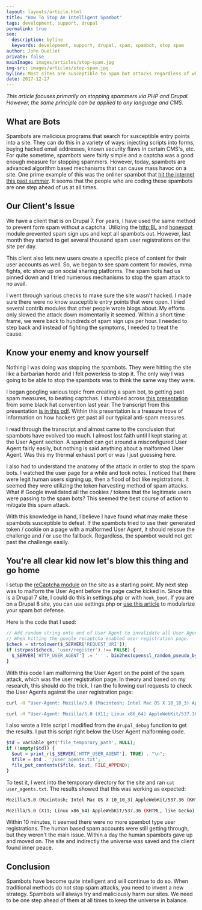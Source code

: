 ```yaml
---
layout: layouts/article.html
title: "How To Stop An Intelligent Spambot"
tags: development, support, drupal
permalink: true
seo:
  description: byline
  keywords: development, support, drupal, spam, spambot, stop spam
author: John Ouellet
private: false
mainImage: images/articles/stop-spam.jpg
img-src: images/articles/stop-spam.jpg
byline: Most sites are susceptible to spam bot attacks regardless of what you may have installed.  This little trick will aid in preventing bots from swarming your site.
date: 2017-12-27
---
```


_This article focuses primarily on stopping spammers via PHP and Drupal.  However, the same principle can be applied to any language and CMS._

What are Bots
-------------

Spambots are malicious programs that search for susceptible entry points into a site.  They can do this in a variety of ways: injecting scripts into forms, buying hacked email addresses, known security flaws in certain CMS's, etc.  For quite sometime, spambots were fairly simple and a captcha was a good enough measure for stopping spammers.  However, today, spambots are advanced algorithm based mechanisms that can cause mass havoc on a site.  One prime example of this was the onliner spambot that [hit the internet this past summer](http://www.bbc.com/news/technology-41095606).  It seems that the people who are coding these spambots are one step ahead of us at all times.

Our Client's Issue
------------------

We have a client that is on Drupal 7.  For years, I have used the same method to prevent form spam without a captcha.  Utilizing the [http:BL](https://www.drupal.org/project/httpbl) and [honeypot](https://www.drupal.org/project/honeypot) module prevented spam sign ups and kept all spambots out.  However, last month they started to get several thousand spam user registrations on the site per day.

This client also lets new users create a specific piece of content for their user accounts as well.  So, we began to see spam content for movies, mma fights, etc show up on social sharing platforms.  The spam bots had us pinned down and I tried numerous mechanisms to stop the spam attack to no avail.

I went through various checks to make sure the site wasn't hacked.  I made sure there were no know susceptible entry points that were open.  I tried several contrib modules that other people wrote blogs about.  My efforts only slowed the attack down momentarily it seemed.  Within a short time frame, we were back to hundreds of spam sign ups per hour.  I needed to step back and instead of fighting the symptoms, I needed to treat the cause.

Know your enemy and know yourself
---------------------------------

Nothing I was doing was stopping the spambots.  They were hitting the site like a barbarian horde and I felt powerless to stop it.  The only way I was going to be able to stop the spambots was to think the same way they were.

I began googling various topic from creating a spam bot, to getting past spam measures, to beating captchas. I stumbled across [this presentation](https://www.blackhat.com/docs/asia-16/materials/asia-16-Sivakorn-Im-Not-a-Human-Breaking-the-Google-reCAPTCHA.pdf) from some black hat convention last year.  The transcript from this presentation [is in this pdf](https://www.blackhat.com/docs/asia-16/materials/asia-16-Sivakorn-Im-Not-a-Human-Breaking-the-Google-reCAPTCHA-wp.pdf).  Within this presentation is a treasure trove of information on how hackers get past all our typical anti-spam measures.

I read through the transcript and almost came to the conclusion that spambots have evolved too much.  I almost lost faith until I kept staring at the User Agent section.  A spambot can get around a misconfigured User Agent fairly easily, but nothing is said anything about a malformed User Agent.  Was this my thermal exhaust port or was I just guessing here.

I also had to understand the anatomy of the attack in order to stop the spam bots.  I watched the user page for a while and took notes.  I noticed that there were legit human users signing up, then a flood of bot like registrations.  It seemed they were utilizing the token harvesting method of spam attacks.  What if Google invalidated all the cookies / tokens that the legitimate users were passing to the spam bots?  This seemed the best course of action to mitigate this spam attack.

With this knowledge in hand, I believe I have found what may make these spambots susceptible to defeat. If the spambots tried to use their generated token / cookie on a page with a malformed User Agent, it should reissue the challenge and / or use the fallback.  Regardless, the spambot would not get past the challenge easily.

You're all clear kid now let's blow this thing and go home
-----------------------------------------------------------

I setup the [reCaptcha module](https://www.drupal.org/project/google_recaptcha) on the site as a starting point.  My next step was to malform the User Agent before the page cache kicked in.  Since this is a Drupal 7 site, I could do this in settings.php or with ```hook_boot```.  If you are on a Drupal 8 site, you can use settings.php or [use this article](https://chromatichq.com/blog/replacing-hookboot-and-hookinit-functionality-drupal-8) to modularize your spam bot defense.

Here is the code that I used:

```php
// Add random string onto end of User Agent to invalidate all User Agents.
// When hitting the google recaptcha enabled user registration page.
$check = strtolower($_SERVER['REQUEST_URI']);
if (strpos($check, 'user/register') !== FALSE) {
  $_SERVER['HTTP_USER_AGENT'] .= ' ' . bin2hex(openssl_random_pseudo_bytes(20));
}
```

With this code I am malforming the User Agent on the point of the spam attack, which was the user registration page.  In theory and based on my research, this should do the trick.  I ran the following curl requests to check the User Agents against the user registration page:

```bash
curl -H "User-Agent: Mozilla/5.0 (Macintosh; Intel Mac OS X 10_10_3) AppleWebKit/537.36 (KHTML, like Gecko) Chrome/44.0.2403.89 Safari/537.36" http://SITE.lndo.site/user/register

curl -H "User-Agent: Mozilla/5.0 (X11; Linux x86_64) AppleWebKit/537.36 (KHTML, like Gecko) Chrome/63.0.3239.108 Safari/537.36" http://SITE.lndo.site/user/register
```

I also wrote a little script I modified from the ```drupal_debug``` function to get the results.  I put this script right below the User Agent malforming code.

```php
$td = variable_get('file_temporary_path', NULL);
if (!empty($td)) {
  $out = print_r($_SERVER['HTTP_USER_AGENT'], TRUE) . "\n";
  $file = $td . '/user_agents.txt';
  file_put_contents($file, $out, FILE_APPEND);
}
```

To test it, I went into the temporary directory for the site and ran ```cat user_agents.txt```.  The results showed that this was working as expected:

```bash
Mozilla/5.0 (Macintosh; Intel Mac OS X 10_10_3) AppleWebKit/537.36 (KHTML, like Gecko) Chrome/44.0.2403.89 Safari/537.36 4fe88001dac059edb824274aa71449904aa8bbbc

Mozilla/5.0 (X11; Linux x86_64) AppleWebKit/537.36 (KHTML, like Gecko) Chrome/63.0.3239.108 Safari/537.36 40a6af406455d88088df7f9c168e3d91bc4feb88
```

Within 10 minutes, it seemed there were no more spambot type user registrations.  The human based spam accounts were still getting through, but they weren't the main issue.  Within a day the human spambots gave up and moved on.  The site and indirectly the universe was saved and the client found inner peace.

Conclusion
----------

Spambots have become quite intelligent and will continue to do so.  When traditional methods do not stop spam attacks, you need to invent a new strategy.  Spambots will always try and maliciously harm our sites.  We need to be one step ahead of them at all times to keep the universe in balance.
